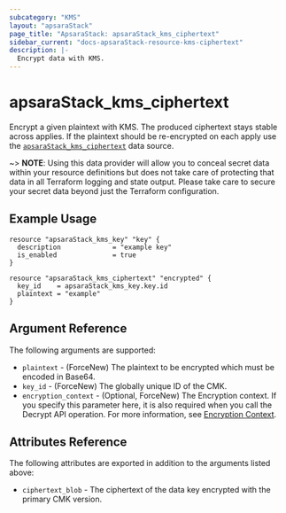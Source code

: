 ```yaml
---
subcategory: "KMS"
layout: "apsaraStack"
page_title: "ApsaraStack: apsaraStack_kms_ciphertext"
sidebar_current: "docs-apsaraStack-resource-kms-ciphertext"
description: |-
  Encrypt data with KMS.
---
```


# apsaraStack\_kms\_ciphertext

Encrypt a given plaintext with KMS. The produced ciphertext stays stable across applies. If the plaintext should be re-encrypted on each apply use the [`apsaraStack_kms_ciphertext`](/docs/providers/alicloud/d/kms_ciphertext.html) data source.

~> **NOTE**: Using this data provider will allow you to conceal secret data within your resource definitions but does not take care of protecting that data in all Terraform logging and state output. Please take care to secure your secret data beyond just the Terraform configuration.

## Example Usage

```
resource "apsaraStack_kms_key" "key" {
  description             = "example key"
  is_enabled              = true
}

resource "apsaraStack_kms_ciphertext" "encrypted" {
  key_id    = apsaraStack_kms_key.key.id
  plaintext = "example"
}
```

## Argument Reference

The following arguments are supported:

* `plaintext` - (ForceNew) The plaintext to be encrypted which must be encoded in Base64.
* `key_id` - (ForceNew) The globally unique ID of the CMK.
* `encryption_context` -
  (Optional, ForceNew) The Encryption context. If you specify this parameter here, it is also required when you call the Decrypt API operation. For more information, see [Encryption Context](https://www.alibabacloud.com/help/doc-detail/42975.htm).


## Attributes Reference

The following attributes are exported in addition to the arguments listed above:

* `ciphertext_blob` - The ciphertext of the data key encrypted with the primary CMK version.
